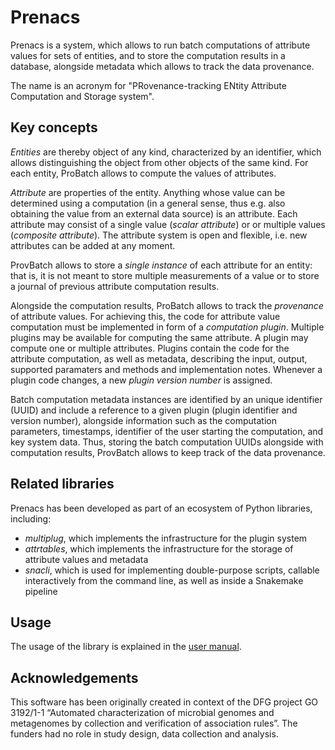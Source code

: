 # Prenacs

Prenacs is a system, which allows to run batch computations of attribute
values for sets of entities, and to store the computation results in a
database, alongside metadata which allows to track the data provenance.

The name is an acronym for
"PRovenance-tracking ENtity Attribute Computation and Storage system".

## Key concepts

_Entities_ are thereby object of any kind, characterized by an identifier,
which allows distinguishing the object from other objects of the same kind.
For each entity, ProBatch allows to compute the values of attributes.

_Attribute_ are properties of the entity. Anything whose value can be
determined using a computation (in a general sense, thus e.g. also obtaining
the value from an external data source) is an attribute. Each attribute may
consist of a single value (_scalar attribute_) or or multiple values
(_composite attribute_). The attribute system is open and flexible, i.e. new
attributes can be added at any moment.

ProvBatch allows to store a _single instance_ of each attribute for an entity:
that is, it is not meant to store multiple measurements of a value or
to store a journal of previous attribute computation results.

Alongside the computation results, ProBatch allows to track the _provenance_ of
attribute values. For achieving this, the code for attribute value computation
must be implemented in form of a _computation plugin_. Multiple plugins
may be available for computing the same attribute. A plugin may compute one
or multiple attributes. Plugins contain the code for the attribute computation,
as well as metadata, describing the input, output, supported paramaters and
methods and implementation notes. Whenever a plugin code changes, a
new _plugin version number_ is assigned.

Batch computation metadata instances are identified by an unique identifier
(UUID) and include a reference to a given plugin (plugin identifier and version
number), alongside information such as the computation parameters, timestamps,
identifier of the user starting the computation, and key system data.
Thus, storing the batch computation UUIDs alongside with computation results,
ProvBatch allows to keep track of the data provenance.

## Related libraries

Prenacs has been developed as part of an ecosystem of Python libraries,
including:
- _multiplug_, which implements the infrastructure for the plugin system
- _attrtables_, which implements the infrastructure for the storage of
  attribute values and metadata
- _snacli_, which is used for implementing double-purpose scripts, callable
  interactively from the command line, as well as inside a Snakemake pipeline

## Usage

The usage of the library is explained in the
 [user manual](https://github.com/ggonnella/prenacs/blob/main/docs/usage.md).

## Acknowledgements
This software has been originally created in context of the DFG project GO 3192/1-1
“Automated characterization of microbial genomes and metagenomes by collection and verification of association rules”.
The funders had no role in study design, data collection and analysis.
